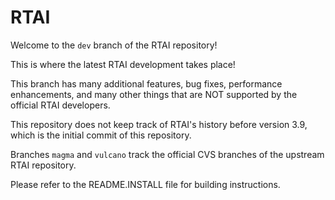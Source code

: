 RTAI
====

Welcome to the `dev` branch of the RTAI repository!

This is where the latest RTAI development takes place!

This branch has many additional features, bug fixes,
performance enhancements, and many other things that
are NOT supported by the official RTAI developers.

This repository does not keep track of RTAI's history before
version 3.9, which is the initial commit of this repository.

Branches `magma` and `vulcano` track the official CVS
branches of the upstream RTAI repository.

Please refer to the README.INSTALL file for building instructions.
